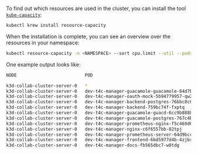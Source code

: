 <!--
 ~ SPDX-FileCopyrightText: Copyright DB InfraGO AG and contributors
 ~ SPDX-License-Identifier: Apache-2.0
 -->

To find out which resources are used in the cluster, you can install the tool
[`kube-capacity`](https://github.com/robscott/kube-capacity):

```zsh
kubectl krew install resource-capacity
```

When the installation is complete, you can see an overview over the resources
in your namespace:

```zsh
kubectl resource-capacity -n <NAMESPACE> --sort cpu.limit --util --pods
```

One example output looks like:

```zsh
NODE                          POD                                                    CPU REQUESTS   CPU LIMITS    CPU UTIL   MEMORY REQUESTS   MEMORY LIMITS   MEMORY UTIL

k3d-collab-cluster-server-0   *                                                      560m (4%)      2050m (17%)   18m (0%)   85Mi (0%)         1510Mi (5%)     750Mi (2%)
k3d-collab-cluster-server-0   dev-t4c-manager-guacamole-guacamole-84d7b5867d-f9dgj   50m (0%)       500m (4%)     2m (0%)    5Mi (0%)          500Mi (1%)      455Mi (1%)
k3d-collab-cluster-server-0   dev-t4c-manager-oauth-mock-5b94779957-qw2b9            50m (0%)       500m (4%)     1m (0%)    5Mi (0%)          500Mi (1%)      168Mi (0%)
k3d-collab-cluster-server-0   dev-t4c-manager-backend-postgres-76bbc8c6cb-wwmfm      100m (0%)      200m (1%)     6m (0%)    20Mi (0%)         100Mi (0%)      60Mi (0%)
k3d-collab-cluster-server-0   dev-t4c-manager-backend-759bc74f-fxptq                 50m (0%)       200m (1%)     0Mi (0%)   20Mi (0%)         100Mi (0%)      0Mi (0%)
k3d-collab-cluster-server-0   dev-t4c-manager-guacamole-guacd-6cc9b88885-2psq5       50m (0%)       100m (0%)     1m (0%)    5Mi (0%)          50Mi (0%)       11Mi (0%)
k3d-collab-cluster-server-0   dev-t4c-manager-guacamole-postgres-767c4b8b87-2464m    50m (0%)       100m (0%)     10m (0%)   5Mi (0%)          50Mi (0%)       34Mi (0%)
k3d-collab-cluster-server-0   dev-t4c-manager-prometheus-nginx-f5c469d66-mdm5x       50m (0%)       100m (0%)     0m (0%)    5Mi (0%)          50Mi (0%)       2Mi (0%)
k3d-collab-cluster-server-0   dev-t4c-manager-nginx-c6f6557bb-82tpj                  50m (0%)       100m (0%)     0m (0%)    5Mi (0%)          50Mi (0%)       2Mi (0%)
k3d-collab-cluster-server-0   dev-t4c-manager-prometheus-server-64d9bcccb4-ggsj2     50m (0%)       100m (0%)     1m (0%)    5Mi (0%)          50Mi (0%)       18Mi (0%)
k3d-collab-cluster-server-0   dev-t4c-manager-frontend-6bd5977d4b-4zjbr              50m (0%)       100m (0%)     1m (0%)    5Mi (0%)          50Mi (0%)       2Mi (0%)
k3d-collab-cluster-server-0   dev-t4c-manager-docs-fb565dbc7-w8tdg                   10m (0%)       50m (0%)      1m (0%)    5Mi (0%)          10Mi (0%)       2Mi (0%)
```
